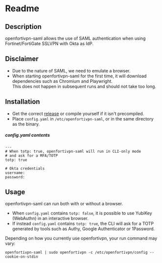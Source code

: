 # Readme
## Description
openfortivpn-saml allows the use of SAML authentication when using Fortinet/FortiGate SSLVPN with Okta as IdP.
## Disclaimer
- Due to the nature of SAML, we need to emulate a browser.
- When starting openfortivpn-saml for the first time, it will download dependencies such as Chromium and Playwright.  
This does not happen in subsequent runs and should not take too long.
## Installation
- Get the correct [release](https://git.deribit.internal/deribit/sys-admin/openfortivpn-saml/-/releases) or compile yourself if it isn't precompiled.
- Place `config.yaml` in `/etc/openfortivpn-saml`, or in the same directory as the binary.
##### config.yaml contents
```
---
# When totp: true, openfortivpn-saml will run in CLI-only mode
# and ask for a MFA/TOTP
totp: true

# Okta credentials
username:
password:
```
## Usage
openfortivpn-saml can run both with or without a browser.  
- When `config.yaml` contains `totp: false`, it is possible to use YubiKey (WebAuthn) in an interactive browser.  
- If instead `config.yaml` contains `totp: true`, the CLI will ask for a TOTP generated by tools such as Authy, Google Authenticator or 1Password.

Depending on how you currently use openfortivpn, your run command may vary:  
```
openfortivpn-saml | sudo openfortivpn -c /etc/openfortivpn/config --cookie-on-stdin
```
